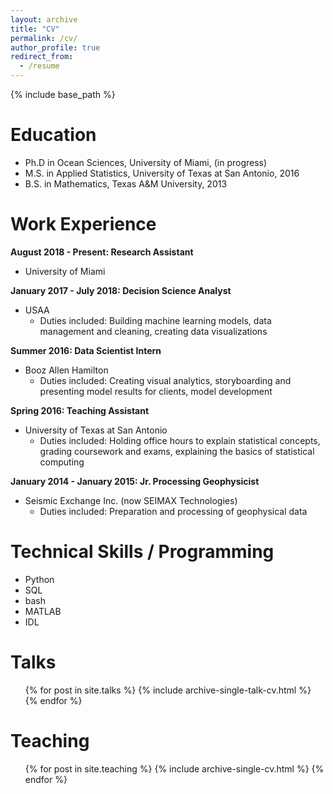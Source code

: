 ```yaml
---
layout: archive
title: "CV"
permalink: /cv/
author_profile: true
redirect_from:
  - /resume
---
```


{% include base_path %}

Education
======
* Ph.D in Ocean Sciences, University of Miami, (in progress)
* M.S. in Applied Statistics, University of Texas at San Antonio, 2016
* B.S. in Mathematics, Texas A&M University, 2013

Work Experience
======
**August 2018 - Present: Research Assistant**
* University of Miami
  <!--* Duties include: Tagging issues -->
  <!--* Supervisor: Professor Hans Graber -->

**January 2017 - July 2018: Decision Science Analyst**
* USAA
  * Duties included: Building machine learning models, data management and cleaning, creating data visualizations
  <!--* Supervisor: Oana Nordvall -->

**Summer 2016: Data Scientist Intern**
* Booz Allen Hamilton
  * Duties included: Creating visual analytics, storyboarding and presenting model results for clients, model development
  
**Spring 2016: Teaching Assistant**
* University of Texas at San Antonio
  * Duties included: Holding office hours to explain statistical concepts, grading coursework and exams, explaining the basics of statistical computing
  
**January 2014 - January 2015: Jr. Processing Geophysicist**
* Seismic Exchange Inc. (now SEIMAX Technologies)
  * Duties included: Preparation and processing of geophysical data

Technical Skills / Programming
======
* Python
* SQL
* bash
* MATLAB
* IDL

<!--Publications
======
  <ul>{% for post in site.publications %}
    {% include archive-single-cv.html %}
  {% endfor %}</ul> -->
  
Talks
======
  <ul>{% for post in site.talks %}
    {% include archive-single-talk-cv.html %}
  {% endfor %}</ul>
  
Teaching
======
  <ul>{% for post in site.teaching %}
    {% include archive-single-cv.html %}
  {% endfor %}</ul>
  
<!--Service and leadership
======
* Currently signed in to 43 different slack teams -->
